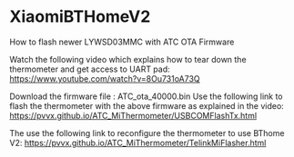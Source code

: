 # XiaomiBTHomeV2
How to flash newer LYWSD03MMC with ATC OTA Firmware

Watch the following video which explains how to tear down the thermometer and get access to UART pad:
https://www.youtube.com/watch?v=8Ou731oA73Q

Download the firmware file : ATC_ota_40000.bin
Use the following link to flash the thermometer with the above firmware as explained in the video:
https://pvvx.github.io/ATC_MiThermometer/USBCOMFlashTx.html

The use the following link to reconfigure the thermometer to use BThome V2:
https://pvvx.github.io/ATC_MiThermometer/TelinkMiFlasher.html
